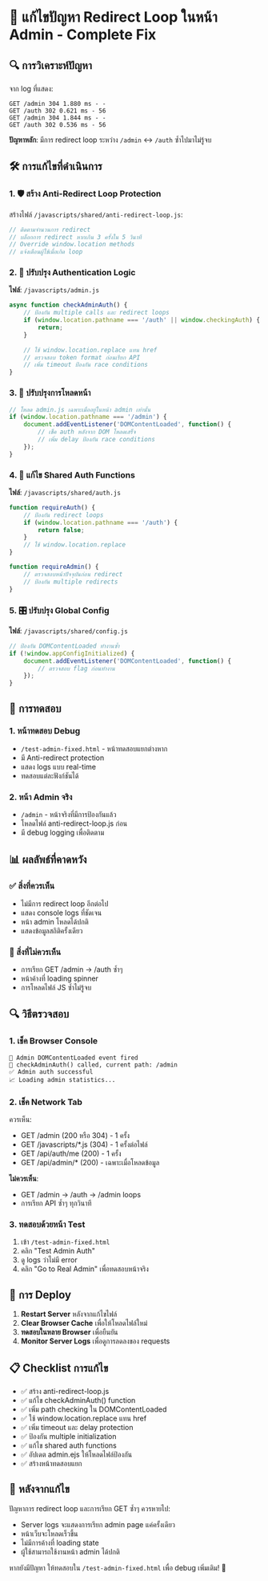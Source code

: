 # 🚨 แก้ไขปัญหา Redirect Loop ในหน้า Admin - Complete Fix

## 🔍 การวิเคราะห์ปัญหา

จาก log ที่แสดง:
```
GET /admin 304 1.880 ms - -
GET /auth 302 0.621 ms - 56  
GET /admin 304 1.844 ms - -
GET /auth 302 0.536 ms - 56
```

**ปัญหาหลัก**: มีการ redirect loop ระหว่าง `/admin` ↔ `/auth` ซ้ำไปมาไม่รู้จบ

## 🛠️ การแก้ไขที่ดำเนินการ

### 1. 🛡️ สร้าง Anti-Redirect Loop Protection

สร้างไฟล์ `/javascripts/shared/anti-redirect-loop.js`:
```javascript
// ติดตามจำนวนการ redirect
// บล็อกการ redirect หากเกิน 3 ครั้งใน 5 วินาที  
// Override window.location methods
// แจ้งเตือนผู้ใช้เมื่อเกิด loop
```

### 2. 🔐 ปรับปรุง Authentication Logic

**ไฟล์**: `/javascripts/admin.js`
```javascript
async function checkAdminAuth() {
    // ป้องกัน multiple calls และ redirect loops
    if (window.location.pathname === '/auth' || window.checkingAuth) {
        return;
    }
    
    // ใช้ window.location.replace แทน href
    // ตรวจสอบ token format ก่อนเรียก API
    // เพิ่ม timeout ป้องกัน race conditions
}
```

### 3. 📄 ปรับปรุงการโหลดหน้า

```javascript
// โหลด admin.js เฉพาะเมื่ออยู่ในหน้า admin เท่านั้น
if (window.location.pathname === '/admin') {
    document.addEventListener('DOMContentLoaded', function() {
        // เช็ค auth หลังจาก DOM โหลดเสร็จ
        // เพิ่ม delay ป้องกัน race conditions
    });
}
```

### 4. 🔗 แก้ไข Shared Auth Functions

**ไฟล์**: `/javascripts/shared/auth.js`
```javascript
function requireAuth() {
    // ป้องกัน redirect loops
    if (window.location.pathname === '/auth') {
        return false;
    }
    // ใช้ window.location.replace
}

function requireAdmin() {
    // ตรวจสอบหน้าปัจจุบันก่อน redirect
    // ป้องกัน multiple redirects
}
```

### 5. 🎛️ ปรับปรุง Global Config

**ไฟล์**: `/javascripts/shared/config.js`
```javascript
// ป้องกัน DOMContentLoaded ทำงานซ้ำ
if (!window.appConfigInitialized) {
    document.addEventListener('DOMContentLoaded', function() {
        // ตรวจสอบ flag ก่อนทำงาน
    });
}
```

## 🧪 การทดสอบ

### 1. หน้าทดสอบ Debug
- `/test-admin-fixed.html` - หน้าทดสอบแยกต่างหาก
- มี Anti-redirect protection
- แสดง logs แบบ real-time
- ทดสอบแต่ละฟังก์ชันได้

### 2. หน้า Admin จริง
- `/admin` - หน้าจริงที่มีการป้องกันแล้ว
- โหลดไฟล์ anti-redirect-loop.js ก่อน
- มี debug logging เพื่อติดตาม

## 📊 ผลลัพธ์ที่คาดหวัง

### ✅ สิ่งที่ควรเห็น
- ไม่มีการ redirect loop อีกต่อไป
- แสดง console logs ที่ชัดเจน
- หน้า admin โหลดได้ปกติ
- แสดงข้อมูลสถิติครั้งเดียว

### 🚫 สิ่งที่ไม่ควรเห็น
- การเรียก GET /admin → /auth ซ้ำๆ
- หน้าค้างที่ loading spinner
- การโหลดไฟล์ JS ซ้ำไม่รู้จบ

## 🔍 วิธีตรวจสอบ

### 1. เช็ค Browser Console
```
🔧 Admin DOMContentLoaded event fired
🔐 checkAdminAuth() called, current path: /admin  
✅ Admin auth successful
📈 Loading admin statistics...
```

### 2. เช็ค Network Tab
ควรเห็น:
- GET /admin (200 หรือ 304) - 1 ครั้ง
- GET /javascripts/*.js (304) - 1 ครั้งต่อไฟล์
- GET /api/auth/me (200) - 1 ครั้ง
- GET /api/admin/* (200) - เฉพาะเมื่อโหลดข้อมูล

**ไม่ควรเห็น**:
- GET /admin → /auth → /admin loops
- การเรียก API ซ้ำๆ ทุกวินาที

### 3. ทดสอบด้วยหน้า Test
1. เข้า `/test-admin-fixed.html`
2. คลิก "Test Admin Auth" 
3. ดู logs ว่าไม่มี error
4. คลิก "Go to Real Admin" เพื่อทดสอบหน้าจริง

## 🚀 การ Deploy

1. **Restart Server** หลังจากแก้ไขไฟล์
2. **Clear Browser Cache** เพื่อให้โหลดไฟล์ใหม่
3. **ทดสอบในหลาย Browser** เพื่อยืนยัน
4. **Monitor Server Logs** เพื่อดูการลดลงของ requests

## 📋 Checklist การแก้ไข

- ✅ สร้าง anti-redirect-loop.js
- ✅ แก้ไข checkAdminAuth() function  
- ✅ เพิ่ม path checking ใน DOMContentLoaded
- ✅ ใช้ window.location.replace แทน href
- ✅ เพิ่ม timeout และ delay protection
- ✅ ป้องกัน multiple initialization
- ✅ แก้ไข shared auth functions
- ✅ อัปเดต admin.ejs ให้โหลดไฟล์ป้องกัน
- ✅ สร้างหน้าทดสอบแยก

## 🎯 หลังจากแก้ไข

ปัญหาการ redirect loop และการเรียก GET ซ้ำๆ ควรหายไป:
- Server logs จะแสดงการเรียก admin page แค่ครั้งเดียว
- หน้าเว็บจะโหลดเร็วขึ้น  
- ไม่มีการค้างที่ loading state
- ผู้ใช้สามารถใช้งานหน้า admin ได้ปกติ

หากยังมีปัญหา ให้ทดสอบใน `/test-admin-fixed.html` เพื่อ debug เพิ่มเติม! 🧪